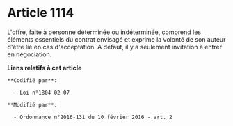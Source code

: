 # Article 1114

L'offre, faite à personne déterminée ou indéterminée, comprend les éléments essentiels du contrat envisagé et exprime la
volonté de son auteur d'être lié en cas d'acceptation. A défaut, il y a seulement invitation à entrer en négociation.

**Liens relatifs à cet article**

	**Codifié par**:

	  - Loi n°1804-02-07

	**Modifié par**:

	  - Ordonnance n°2016-131 du 10 février 2016 - art. 2
